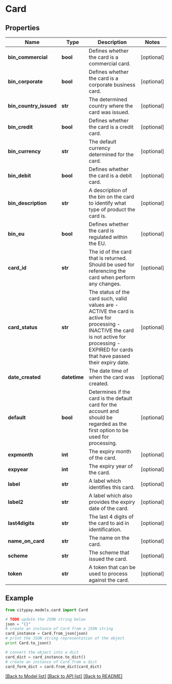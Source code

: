 # Card


## Properties

Name | Type | Description | Notes
------------ | ------------- | ------------- | -------------
**bin_commercial** | **bool** | Defines whether the card is a commercial card. | [optional] 
**bin_corporate** | **bool** | Defines whether the card is a corporate business card. | [optional] 
**bin_country_issued** | **str** | The determined country where the card was issued. | [optional] 
**bin_credit** | **bool** | Defines whether the card is a credit card. | [optional] 
**bin_currency** | **str** | The default currency determined for the card. | [optional] 
**bin_debit** | **bool** | Defines whether the card is a debit card. | [optional] 
**bin_description** | **str** | A description of the bin on the card to identify what type of product the card is. | [optional] 
**bin_eu** | **bool** | Defines whether the card is regulated within the EU. | [optional] 
**card_id** | **str** | The id of the card that is returned. Should be used for referencing the card when perform any changes. | [optional] 
**card_status** | **str** | The status of the card such, valid values are   - ACTIVE the card is active for processing   - INACTIVE the card is not active for processing   - EXPIRED for cards that have passed their expiry date.  | [optional] 
**date_created** | **datetime** | The date time of when the card was created. | [optional] 
**default** | **bool** | Determines if the card is the default card for the account and should be regarded as the first option to be used for processing. | [optional] 
**expmonth** | **int** | The expiry month of the card. | [optional] 
**expyear** | **int** | The expiry year of the card. | [optional] 
**label** | **str** | A label which identifies this card. | [optional] 
**label2** | **str** | A label which also provides the expiry date of the card. | [optional] 
**last4digits** | **str** | The last 4 digits of the card to aid in identification. | [optional] 
**name_on_card** | **str** | The name on the card. | [optional] 
**scheme** | **str** | The scheme that issued the card. | [optional] 
**token** | **str** | A token that can be used to process against the card. | [optional] 

## Example

```python
from citypay.models.card import Card

# TODO update the JSON string below
json = "{}"
# create an instance of Card from a JSON string
card_instance = Card.from_json(json)
# print the JSON string representation of the object
print Card.to_json()

# convert the object into a dict
card_dict = card_instance.to_dict()
# create an instance of Card from a dict
card_form_dict = card.from_dict(card_dict)
```
[[Back to Model list]](../README.md#documentation-for-models) [[Back to API list]](../README.md#documentation-for-api-endpoints) [[Back to README]](../README.md)


